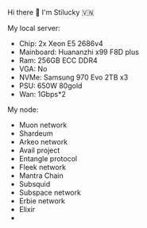 Hi there 👋 I'm Stilucky 🇻🇳                 
                                                               
My local server:                       
- Chip: 2x Xeon E5 2686v4                    
- Mainboard: Huananzhi x99 F8D plus      
- Ram: 256GB ECC DDR4      
- VGA: No     
- NVMe: Samsung 970 Evo 2TB x3   
- PSU: 650W 80gold
- Wan: 1Gbps*2    
   
My node: 
 
- Muon network
- Shardeum
- Arkeo network
- Avail project
- Entangle protocol
- Fleek network
- Mantra Chain
- Subsquid 
- Subspace network
- Erbie network
- Elixir
- 

